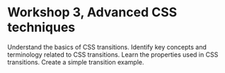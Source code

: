 # Workshop 3, Advanced CSS techniques

Understand the basics of CSS transitions.
Identify key concepts and terminology related to CSS transitions.
Learn the properties used in CSS transitions.
Create a simple transition example.